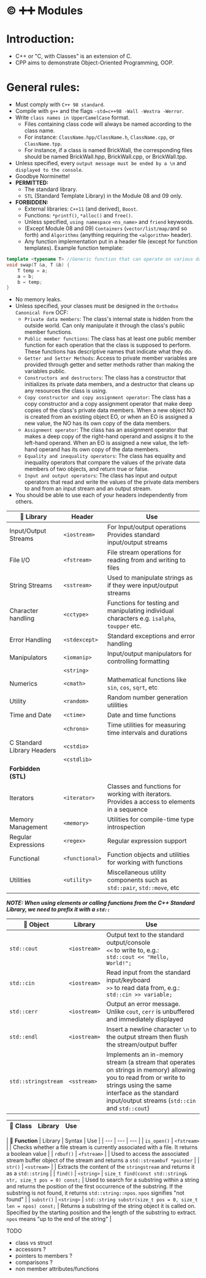 # ©️ ➕➕ Modules

# Introduction:
- C++ or "C, with Classes" is an extension of C.
- CPP aims to demonstrate Object-Oriented Programming, OOP. 


# General rules:
- Must comply with `C++ 98 standard`.
- Compile with `g++` and the flags `-std=c++98 -Wall -Wextra -Werror`.
- Write `class names in UpperCamelCase` format.
	- Files containing class code will always be named according to the class name.
	- For instance: `ClassName.hpp/ClassName.h`, `ClassName.cpp`, or `ClassName.tpp`. 
	- For instance, if a class is named BrickWall, the corresponding files should be named BrickWall.hpp, BrickWall.cpp, or BrickWall.tpp.
- Unless specified, every `output message must be ended by a \n` and `displayed to the console`.
- Goodbye Norminette!
- **PERMITTED:**
	- The standard library.
	- `STL` (Standard Template Library) in the Module 08 and 09 only.
- **FORBIDDEN:**
	- External libraries: `C++11` (and derived), `Boost`.
	- Functions: `*printf()`, `*alloc()` and `free()`.
	- Unless specified, `using namespace` `<ns_name>` and `friend` keywords.
	- (Except Module 08 and 09) `Containers` (`vector/list/map/`and so forth) and `Algorithms` (anything requiring the `<algorithm>` header).
	- Any function implementation put in a header file (except for function templates). Example function template:
```c++
template <typename T> //Generic function that can operate on various data types. `T` for type
void swap(T &a, T &b) {
    T temp = a;
    a = b;
    b = temp;
}
```
- No memory leaks.
- Unless specified, your classes must be designed in the `Orthodox Canonical Form` OCF:
	- `Private data members`:
	The class's internal state is hidden from the outside world. Can only manipulate it through the class's public member functions.
	- `Public member functions`:
	The class has at least one public member function for each operation that the class is supposed to perform. These functions has descriptive names that indicate what they do.
	- `Getter and Setter Methods`: 
	Access to private member variables are provided through getter and setter methods rather than making the variables public.
	- `Constructors and destructors`:
	The class has a constructor that initializes its private data members, and a destructor that cleans up any resources the class is using.
	- `Copy constructor and copy assignment operator`: 
	The class has a copy constructor and a copy assignment operator that make deep copies of the class's private data members. When a new object NO is created from an existing object EO, or when an EO is assigned a new value, the NO has its own copy of the data members.
	- `Assignment operator`: 
	The class has an assignment operator that makes a deep copy of the right-hand operand and assigns it to the left-hand operand. When an EO is assigned a new value, the left-hand operand has its own copy of the data members.
	- `Equality and inequality operators`:
	The class has equality and inequality operators that compare the values of the private data members of two objects, and return true or false.
	- `Input and output operators`:
	The class has input and output operators that read and write the values of the private data members to and from an input stream and an output stream.
- You should be able to use each of your headers independently from others.


| 🔸 **Library** | Header | Use |
| --- | --- | --- |
| Input/Output Streams | `<iostream>` | For Input/output operations <br>Provides standard input/output streams |
| File I/O | `<fstream>` | File stream operations for reading from and writing to files |
| String Streams | `<sstream>` | Used to manipulate strings as if they were input/output streams |
| Character handling | `<cctype>` | Functions for testing and manipulating individual characters e.g. `isalpha`, `toupper` etc. |
| Error Handling | `<stdexcept>` | Standard exceptions and error handling |
| Manipulators | `<iomanip>` | Input/output manipulators for controlling formatting |
| | `<string>` |  |
| Numerics | `<cmath>` | Mathematical functions like `sin`, `cos`, `sqrt`, etc |
| Utility | `<random>` | Random number generation utilities |
| Time and Date | `<ctime>` | Date and time functions |
|  | `<chrono>` | Time utilities for measuring time intervals and durations |
| C Standard Library Headers | `<cstdio>` | |
|  | `<cstdlib>  `|  |
| **Forbidden (STL)** | | |
| Iterators | `<iterator>` | Classes and functions for working with iterators. <br>Provides a access to elements in a sequence |
| Memory Management | `<memory>` | Utilities for compile-time type introspection |
| Regular Expressions | `<regex>` | Regular expression support |
| Functional | `<functional>` | Function objects and utilities for working with functions |
| Utilities | `<utility>`| Miscellaneous utility components such as `std::pair`, `std::move`, etc |


***NOTE: When using elements or calling functions from the C++ Standard Library, we need to prefix it with a `std::`***

| 🔸 **Object** | Library | Use |
| --- | --- | --- |
| `std::cout` | `<iostream>` | Output text to the standard output/console <br>`<<` to write to, e.g.: <br>`std::cout << "Hello, World!";` |
| `std::cin` | `<iostream>` | Read input from the standard input/keyboard <br>`>>` to read data from, e.g.: <br>`std::cin >> variable;` |
| `std::cerr` | `<iostream>` | Output an error message. Unlike `cout`, `cerr` is unbuffered and immediately displayed |
| `std::endl` | `<iostream>` | Insert a newline character `\n` to the output stream then flush the stream/output buffer |
| `std::stringstream` | `<sstream>` | Implements an in-memory stream (a stream that operates on strings in memory) allowing you to read from or write to strings using the same interface as the standard input/output streams (`std::cin` and `std::cout`) |



| 🔸 **Class** | Library | Use |
| --- | --- | --- |


| 🔸 **Function** | Library | Syntax | Use |
| --- | --- | --- |
| `is_open()` | `<fstream>` |  | Checks whether a file stream is currently associated with a file. It returns a boolean value |
| `rdbuf()` | `<fstream>` |  | Used to access the associated stream buffer object of the stream and returns a `std::streambuf *pointer` |
| `str()` | `<sstream>` |  | Extracts the content of the `stringstream` and returns it as a `std::string` |
| `find()` | `<string>` | `size_t find(const std::string& str, size_t pos = 0) const;` | Used to search for a substring within a string and returns the position of the first occurrence of the substring. If the substring is not found, it returns `std::string::npos`. `npos` signifies "not found" |
| `substr()` | `<string>` | `std::string substr(size_t pos = 0, size_t len = npos) const;` | Returns a substring of the string object it is called on. Specified by the starting position and the length of the substring to extract. `npos` means "up to the end of the string" |





TODO
- class vs struct
- accessors ?
- pointers to members ?
- comparisons ?
- non member attributes/functions 